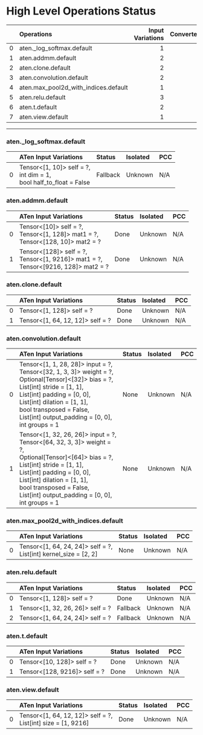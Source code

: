 # High Level Operations Status
|    | Operations                           |   Input Variations |   Converted |   Removed |   Fallback | Completed   |   Score |
|---:|:-------------------------------------|-------------------:|------------:|----------:|-----------:|:------------|--------:|
|  0 | aten._log_softmax.default            |                  1 |           0 |         0 |          1 | ✘           |    0    |
|  1 | aten.addmm.default                   |                  2 |           2 |         0 |          0 | ✅          |    1    |
|  2 | aten.clone.default                   |                  2 |           2 |         0 |          0 | ✅          |    1    |
|  3 | aten.convolution.default             |                  2 |           0 |         0 |          0 | ✘           |    0    |
|  4 | aten.max_pool2d_with_indices.default |                  1 |           0 |         0 |          0 | ✘           |    0    |
|  5 | aten.relu.default                    |                  3 |           1 |         0 |          2 | 🚧          |    0.33 |
|  6 | aten.t.default                       |                  2 |           2 |         0 |          0 | ✅          |    1    |
|  7 | aten.view.default                    |                  1 |           1 |         0 |          0 | ✅          |    1    |
***
### aten._log_softmax.default
|    | ATen Input Variations                                                   | Status   | Isolated   | PCC   |
|---:|:------------------------------------------------------------------------|:---------|:-----------|:------|
|  0 | Tensor<[1, 10]> self = ?,<br>int dim = 1,<br>bool half_to_float = False | Fallback | Unknown    | N/A   |
### aten.addmm.default
|    | ATen Input Variations                                                                  | Status   | Isolated   | PCC   |
|---:|:---------------------------------------------------------------------------------------|:---------|:-----------|:------|
|  0 | Tensor<[10]> self = ?,<br>Tensor<[1, 128]> mat1 = ?,<br>Tensor<[128, 10]> mat2 = ?     | Done     | Unknown    | N/A   |
|  1 | Tensor<[128]> self = ?,<br>Tensor<[1, 9216]> mat1 = ?,<br>Tensor<[9216, 128]> mat2 = ? | Done     | Unknown    | N/A   |
### aten.clone.default
|    | ATen Input Variations            | Status   | Isolated   | PCC   |
|---:|:---------------------------------|:---------|:-----------|:------|
|  0 | Tensor<[1, 128]> self = ?        | Done     | Unknown    | N/A   |
|  1 | Tensor<[1, 64, 12, 12]> self = ? | Done     | Unknown    | N/A   |
### aten.convolution.default
|    | ATen Input Variations                                                                                                                                                                                                                                                                         | Status   | Isolated   | PCC   |
|---:|:----------------------------------------------------------------------------------------------------------------------------------------------------------------------------------------------------------------------------------------------------------------------------------------------|:---------|:-----------|:------|
|  0 | Tensor<[1, 1, 28, 28]> input = ?,<br>Tensor<[32, 1, 3, 3]> weight = ?,<br>Optional[Tensor]<[32]> bias = ?,<br>List[int] stride = [1, 1],<br>List[int] padding = [0, 0],<br>List[int] dilation = [1, 1],<br>bool transposed = False,<br>List[int] output_padding = [0, 0],<br>int groups = 1   | None     | Unknown    | N/A   |
|  1 | Tensor<[1, 32, 26, 26]> input = ?,<br>Tensor<[64, 32, 3, 3]> weight = ?,<br>Optional[Tensor]<[64]> bias = ?,<br>List[int] stride = [1, 1],<br>List[int] padding = [0, 0],<br>List[int] dilation = [1, 1],<br>bool transposed = False,<br>List[int] output_padding = [0, 0],<br>int groups = 1 | None     | Unknown    | N/A   |
### aten.max_pool2d_with_indices.default
|    | ATen Input Variations                                               | Status   | Isolated   | PCC   |
|---:|:--------------------------------------------------------------------|:---------|:-----------|:------|
|  0 | Tensor<[1, 64, 24, 24]> self = ?,<br>List[int] kernel_size = [2, 2] | None     | Unknown    | N/A   |
### aten.relu.default
|    | ATen Input Variations            | Status   | Isolated   | PCC   |
|---:|:---------------------------------|:---------|:-----------|:------|
|  0 | Tensor<[1, 128]> self = ?        | Done     | Unknown    | N/A   |
|  1 | Tensor<[1, 32, 26, 26]> self = ? | Fallback | Unknown    | N/A   |
|  2 | Tensor<[1, 64, 24, 24]> self = ? | Fallback | Unknown    | N/A   |
### aten.t.default
|    | ATen Input Variations        | Status   | Isolated   | PCC   |
|---:|:-----------------------------|:---------|:-----------|:------|
|  0 | Tensor<[10, 128]> self = ?   | Done     | Unknown    | N/A   |
|  1 | Tensor<[128, 9216]> self = ? | Done     | Unknown    | N/A   |
### aten.view.default
|    | ATen Input Variations                                           | Status   | Isolated   | PCC   |
|---:|:----------------------------------------------------------------|:---------|:-----------|:------|
|  0 | Tensor<[1, 64, 12, 12]> self = ?,<br>List[int] size = [1, 9216] | Done     | Unknown    | N/A   |

